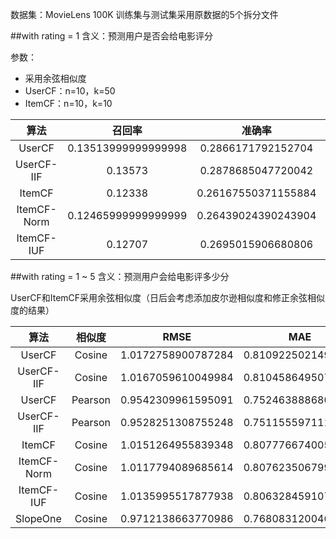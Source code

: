 数据集：MovieLens 100K
训练集与测试集采用原数据的5个拆分文件

##with rating = 1
含义：预测用户是否会给电影评分

参数：

- 采用余弦相似度
- UserCF：n=10，k=50
- ItemCF：n=10，k=10

算法|召回率|准确率|覆盖率|流行度
:-:|:-:|:-:|:-:|:-:
UserCF|0.13513999999999998|0.2866171792152704|0.16602730959141065|5.507541117175693
UserCF-IIF|0.13573|0.2878685047720042|0.1711167689292031|5.492427406007954
ItemCF|0.12338|0.26167550371155884|0.16324410085177427|5.486000500415485
ItemCF-Norm|0.12465999999999999|0.26439024390243904|0.1874637845291138|5.454006743376492
ItemCF-IUF|0.12707|0.2695015906680806|0.15258763562635358|5.527588437593622

##with rating = 1 ~ 5
含义：预测用户会给电影评多少分

UserCF和ItemCF采用余弦相似度（日后会考虑添加皮尔逊相似度和修正余弦相似度的结果）

算法|相似度|RMSE|MAE
:-:|:-:|:-:|:-:
UserCF|Cosine|1.0172758900787284|0.8109225021493989
UserCF-IIF|Cosine|1.0167059610049984|0.8104586495073878
UserCF|Pearson|0.9542309961595091|0.7524638886803021
UserCF-IIF|Pearson|0.9528251308755248|0.7511555971112605
ItemCF|Cosine|1.0151264955839348|0.8077766740052722
ItemCF-Norm|Cosine|1.0117794089685614|0.8076235067994973
ItemCF-IUF|Cosine|1.0135995517877938|0.8063284591077498
SlopeOne|Cosine|0.9712138663770986|0.7680831200467593
